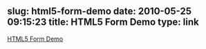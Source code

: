 slug: html5-form-demo
date: 2010-05-25 09:15:23
title: HTML5 Form Demo
type: link
---

[HTML5 Form Demo](http://bradshawenterprises.com/tests/formdemo.php)
